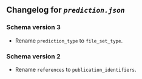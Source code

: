 ## Changelog for *`prediction.json`*

### Schema version 3

* Rename `prediction_type` to `file_set_type`.

### Schema version 2

* Rename `references` to `publication_identifiers`.
